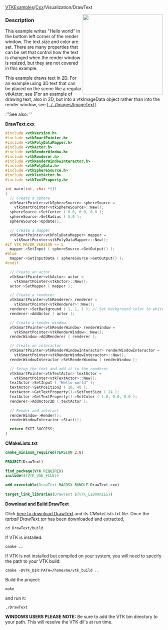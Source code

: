 [VTKExamples](/index/)/[Cxx](/Cxx)/Visualization/DrawText

<img align="right" src="https://github.com/lorensen/VTKExamples/blob/gh-pages/Testing/Baseline/Visualization/TestDrawText.png?raw=true" width="256" />

### Description
This example writes "Hello world" in the bottom left corner of the render window. The text size and color are set. There are many properties that can be set that control how the text is changed when the render window is resized, but they are not covered in this example.

This example draws text in 2D. For an example using 3D text that can be placed on the scene like a regular vtkActor, see [For an example of drawing text, also in 2D, but into a vtkImageData object rather than into the render window, see [[../../Images/ImageText]]([../VectorText]].).

:''See also: []([../../Widgets/TextWidget])''

**DrawText.cxx**
```c++
#include <vtkVersion.h>
#include <vtkSmartPointer.h>
#include <vtkPolyDataMapper.h>
#include <vtkActor.h>
#include <vtkRenderWindow.h>
#include <vtkRenderer.h>
#include <vtkRenderWindowInteractor.h>
#include <vtkPolyData.h>
#include <vtkSphereSource.h>
#include <vtkTextActor.h>
#include <vtkTextProperty.h>

int main(int, char *[])
{
  // Create a sphere
  vtkSmartPointer<vtkSphereSource> sphereSource = 
    vtkSmartPointer<vtkSphereSource>::New();
  sphereSource->SetCenter ( 0.0, 0.0, 0.0 );
  sphereSource->SetRadius ( 5.0 );
  sphereSource->Update();

  // Create a mapper
  vtkSmartPointer<vtkPolyDataMapper> mapper = 
    vtkSmartPointer<vtkPolyDataMapper>::New();
#if VTK_MAJOR_VERSION <= 5
  mapper->SetInput ( sphereSource->GetOutput() );
#else
  mapper->SetInputData ( sphereSource->GetOutput() );
#endif

  // Create an actor
  vtkSmartPointer<vtkActor> actor = 
    vtkSmartPointer<vtkActor>::New();
  actor->SetMapper ( mapper );

  // Create a renderer
  vtkSmartPointer<vtkRenderer> renderer = 
    vtkSmartPointer<vtkRenderer>::New();
  renderer->SetBackground ( 1, 1, 1 ); // Set background color to white
  renderer->AddActor ( actor );

  // Create a render window
  vtkSmartPointer<vtkRenderWindow> renderWindow = 
    vtkSmartPointer<vtkRenderWindow>::New();
  renderWindow->AddRenderer ( renderer );

  // Create an interactor
  vtkSmartPointer<vtkRenderWindowInteractor> renderWindowInteractor = 
    vtkSmartPointer<vtkRenderWindowInteractor>::New();
  renderWindowInteractor->SetRenderWindow ( renderWindow );

  // Setup the text and add it to the renderer
  vtkSmartPointer<vtkTextActor> textActor = 
    vtkSmartPointer<vtkTextActor>::New();
  textActor->SetInput ( "Hello world" );
  textActor->SetPosition2 ( 10, 40 );
  textActor->GetTextProperty()->SetFontSize ( 24 );
  textActor->GetTextProperty()->SetColor ( 1.0, 0.0, 0.0 );
  renderer->AddActor2D ( textActor );
  
  // Render and interact
  renderWindow->Render();
  renderWindowInteractor->Start();

  return EXIT_SUCCESS;
}
```
**CMakeLists.txt**
```cmake
cmake_minimum_required(VERSION 2.8)
 
PROJECT(DrawText)
 
find_package(VTK REQUIRED)
include(${VTK_USE_FILE})
 
add_executable(DrawText MACOSX_BUNDLE DrawText.cxx)
 
target_link_libraries(DrawText ${VTK_LIBRARIES})
```

**Download and Build DrawText**

Click [here to download DrawText](https://github.com/lorensen/VTKWikiExamplesTarballs/raw/master/DrawText.tar) and its *CMakeLists.txt* file.
Once the *tarball DrawText.tar* has been downloaded and extracted,
```
cd DrawText/build 
```
If VTK is installed:
```
cmake ..
```
If VTK is not installed but compiled on your system, you will need to specify the path to your VTK build:
```
cmake -DVTK_DIR:PATH=/home/me/vtk_build ..
```
Build the project:
```
make
```
and run it:
```
./DrawText
```
**WINDOWS USERS PLEASE NOTE:** Be sure to add the VTK bin directory to your path. This will resolve the VTK dll's at run time.

